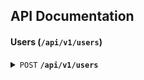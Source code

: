 ## API Documentation

#### Users (`/api/v1/users`)

<details>
  <summary><code>POST</code> <code><b>/api/v1/users</b></code></summary>

Requires a JSON body with user details to create a new user.

##### Request Body Parameters

| Name        | Type     | Data Type             | Description                                     |
|-------------|----------|-----------------------|-------------------------------------------------|
| `name`      | Required | string                | User's first name                               |
| `surname`   | Required | string                | User's last name                                |
| `birth_date`| Required | string (`YYYY-MM-DD`) | User's date of birth                             |
| `sex`       | Required | string (`'male'` &#124; `'female'` &#124; `'other'`) | User's sex (allowed values: 'male', 'female', 'other') |

##### Responses

| HTTP Code | Content-Type     | Response                                                                 |
|-----------|------------------|--------------------------------------------------------------------------|
| `201`     | `application/json` | `{"message": "User created successfully", "userId": 123}`                 |
| `400`     | `application/json` | `{"status": "error", "code": "INVALID_USER_PARAMS", "message": "..."}` |
| `409`     | `application/json` | `{"status": "error", "code": "ER_DUP_ENTRY", "message": "... already exists."}` |
| `500`     | `application/json` | `{"status": "error", "code": "INTERNAL_SERVER_ERROR", "message": "..."}` |

##### Example cURL Request

```bash
curl -X POST \
  -H "Content-Type: application/json" \
  -d '{"name":"nameTest","surname":"surnameTest","birth_date":"1988-02-15","sex":"male"}' \
  http://localhost:3000/api/v1/users
```
  *  **`POST /api/v1/associations`:**
        *   Description: Creates a new user. Requires `name`, `surname`, `birth_date (YYYY-MM-DD)`, `sex ('male'|'female'|'other')`. <br> Checks for uniqueness based on this combination.
        *   You can check the root endpoint: e.g. `curl http://localhost:3000/api/v1`.